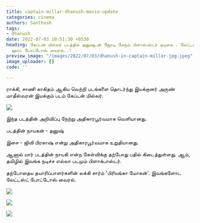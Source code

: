 ```yaml
---
title: captain-millar-dhanush-movie-update
categories: cinema
authors: Santhosh
tags:
- dhanush
date: 2022-07-03 10:51:30 +0530
heading: கேப்டன் மில்லர் படத்தில் தனுஷுடன் ஜோடி சேரும் பிளாக்பஸ்டர் நடிகை.. லேட்டஸ்ட்
  ஹாட் போட்டோஸ் வைரல்..!
preview_image: "/images/2022/07/03/dhanush-in-captain-millar-jpg.jpeg"
image_uploader: []
code: ''

---
```

ராக்கி, சாணி காகிதம் ஆகிய வெற்றி படங்களை தொடர்ந்து இயக்குனர் அருண் மாதீஸ்வரன் இயக்கும் படம் கேப்டன் மில்லர்.

![](/images/2022/07/03/captain-millar-1-jpg.jpeg)

இந்த படத்தின் அறிவிப்பு நேற்று அதிகாரபூர்வமாக வெளியானது.

படத்தின் நாயகன் - தனுஷ்

இசை - ஜிவி பிரகாஷ் என்று அதிகாரபூர்வமாக உறுதியானது.

ஆனால் யார் படத்தின் நாயகி என்ற கேள்விக்கு தற்போது பதில் கிடைத்துள்ளது. ஆம், தமிழில் இவங்க நடிச்ச எல்லா படமும் பிளாக்பாஸ்டர்.

தற்போதைய தயாரிப்பாளர்களின் லக்கி சார்ம் 'பிரியங்கா மோகன்'. இவங்களோட லேட்டஸ்ட் போட்டோஸ் வைரல்.

![](/images/2022/07/03/priyanka-mohan-2-jpg.jpeg)

![](/images/2022/07/03/priyanka-mohan-1-jpg.jpeg)

![](/images/2022/07/03/priyanka-mohan-3-jpg.jpeg)
